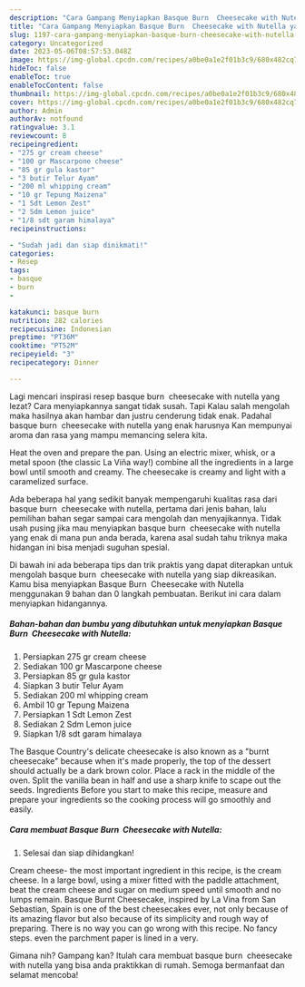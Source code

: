 ```yaml
---
description: "Cara Gampang Menyiapkan Basque Burn  Cheesecake with Nutella yang Lezat}"
title: "Cara Gampang Menyiapkan Basque Burn  Cheesecake with Nutella yang Lezat}"
slug: 1197-cara-gampang-menyiapkan-basque-burn-cheesecake-with-nutella-yang-lezat
category: Uncategorized
date: 2023-05-06T08:57:53.048Z
image: https://img-global.cpcdn.com/recipes/a0be0a1e2f01b3c9/680x482cq70/basque-burn-cheesecake-with-nutella-foto-resep-utama.jpg
hideToc: false
enableToc: true
enableTocContent: false
thumbnail: https://img-global.cpcdn.com/recipes/a0be0a1e2f01b3c9/680x482cq70/basque-burn-cheesecake-with-nutella-foto-resep-utama.jpg
cover: https://img-global.cpcdn.com/recipes/a0be0a1e2f01b3c9/680x482cq70/basque-burn-cheesecake-with-nutella-foto-resep-utama.jpg
author: Admin
authorAv: notfound
ratingvalue: 3.1
reviewcount: 8
recipeingredient:
- "275 gr cream cheese"
- "100 gr Mascarpone cheese"
- "85 gr gula kastor"
- "3 butir Telur Ayam"
- "200 ml whipping cream"
- "10 gr Tepung Maizena"
- "1 Sdt Lemon Zest"
- "2 Sdm Lemon juice"
- "1/8 sdt garam himalaya"
recipeinstructions:

- "Sudah jadi dan siap dinikmati!"
categories:
- Resep
tags:
- basque
- burn
- 

katakunci: basque burn  
nutrition: 282 calories
recipecuisine: Indonesian
preptime: "PT36M"
cooktime: "PT52M"
recipeyield: "3"
recipecategory: Dinner

---
```



Lagi mencari inspirasi resep basque burn  cheesecake with nutella yang lezat? Cara menyiapkannya sangat tidak susah. Tapi Kalau salah mengolah maka hasilnya akan hambar dan justru cenderung tidak enak. Padahal basque burn  cheesecake with nutella yang enak harusnya Kan mempunyai aroma dan rasa yang mampu memancing selera kita.


Heat the oven and prepare the pan. Using an electric mixer, whisk, or a metal spoon (the classic La Viña way!) combine all the ingredients in a large bowl until smooth and creamy. The cheesecake is creamy and light with a caramelized surface.

Ada beberapa hal yang sedikit banyak mempengaruhi kualitas rasa dari basque burn  cheesecake with nutella, pertama dari jenis bahan, lalu pemilihan bahan segar sampai cara mengolah dan menyajikannya. Tidak usah pusing jika mau menyiapkan basque burn  cheesecake with nutella yang enak di mana pun anda berada, karena asal sudah tahu triknya maka hidangan ini bisa menjadi suguhan spesial.


Di bawah ini ada beberapa tips dan trik praktis yang dapat diterapkan untuk mengolah basque burn  cheesecake with nutella yang siap dikreasikan. Kamu bisa menyiapkan Basque Burn  Cheesecake with Nutella menggunakan 9 bahan dan 0 langkah pembuatan. Berikut ini cara dalam menyiapkan hidangannya.

<!--inarticleads1-->

##### Bahan-bahan dan bumbu yang dibutuhkan untuk menyiapkan Basque Burn  Cheesecake with Nutella:

1. Persiapkan 275 gr cream cheese
1. Sediakan 100 gr Mascarpone cheese
1. Persiapkan 85 gr gula kastor
1. Siapkan 3 butir Telur Ayam
1. Sediakan 200 ml whipping cream
1. Ambil 10 gr Tepung Maizena
1. Persiapkan 1 Sdt Lemon Zest
1. Sediakan 2 Sdm Lemon juice
1. Siapkan 1/8 sdt garam himalaya


The Basque Country&#39;s delicate cheesecake is also known as a &#34;burnt cheesecake&#34; because when it&#39;s made properly, the top of the dessert should actually be a dark brown color. Place a rack in the middle of the oven. Split the vanilla bean in half and use a sharp knife to scape out the seeds. Ingredients Before you start to make this recipe, measure and prepare your ingredients so the cooking process will go smoothly and easily. 

<!--inarticleads2-->

##### Cara membuat Basque Burn  Cheesecake with Nutella:


1. Selesai dan siap dihidangkan!

Cream cheese- the most important ingredient in this recipe, is the cream cheese. In a large bowl, using a mixer fitted with the paddle attachment, beat the cream cheese and sugar on medium speed until smooth and no lumps remain. Basque Burnt Cheesecake, inspired by La Vina from San Sebastian, Spain is one of the best cheesecakes ever, not only because of its amazing flavor but also because of its simplicity and rough way of preparing. There is no way you can go wrong with this recipe. No fancy steps. even the parchment paper is lined in a very. 

Gimana nih? Gampang kan? Itulah cara membuat basque burn  cheesecake with nutella yang bisa anda praktikkan di rumah. Semoga bermanfaat dan selamat mencoba!
